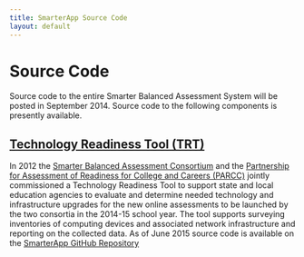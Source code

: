 ```yaml
---
title: SmarterApp Source Code
layout: default
---
```

# Source Code

Source code to the entire Smarter Balanced Assessment System will be posted in September 2014. Source code to the following components is presently available.

## [Technology Readiness Tool (TRT)](https://github.com/SmarterApp/TechnologyReadinessTool)

In 2012 the [Smarter Balanced Assessment Consortium](http://www.smarterbalanced.org) and the [Partnership for Assessment of Readiness for College and Careers (PARCC)](http://parcconline.org/) jointly commissioned a Technology Readiness Tool to support state and local education agencies to evaluate and determine needed technology and infrastructure upgrades for the new online assessments to be launched by the two consortia in the 2014-15 school year. The tool supports surveying inventories of computing devices and associated network infrastructure and reporting on the collected data. As of June 2015 source code is available on the [SmarterApp GitHub Repository](https://github.com/SmarterApp/TechnologyReadinessTool)

